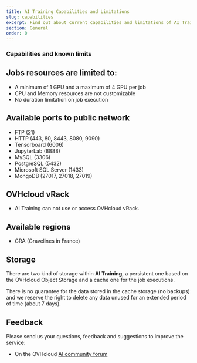 ```yaml
---
title: AI Training Capabilities and Limitations
slug: capabilities
excerpt: Find out about current capabilities and limitations of AI Training powered by $partner_full
section: General
order: 0
---
```

### Capabilities and known limits

## Jobs resources are limited to:

-   A minimum of 1 GPU and a maximum of 4 GPU per job
-   CPU and Memory resources are not customizable
-   No duration limitation on job execution

## Available ports to public network

-   FTP (21)
-   HTTP (443, 80, 8443, 8080, 9090)
-   Tensorboard (6006)
-   JupyterLab (8888)
-   MySQL (3306)
-   PostgreSQL (5432)
-   Microsoft SQL Server (1433)
-   MongoDB (27017, 27018, 27019)

## OVHcloud vRack

-   AI Training can not use or access OVHcloud vRack.

## Available regions

-   GRA (Gravelines in France)

## Storage

There are two kind of storage within **AI Training**, a persistent one
based on the OVHcloud Object Storage and a cache one for the job
executions.

There is no guarantee for the data stored in the cache storage (no
backups) and we reserve the right to delete any data unused for an
extended period of time (about 7 days).

## Feedback

Please send us your questions, feedback and suggestions to improve the
service:

-   On the OVHcloud [AI community
    forum](https://community.ovh.com/c/platform/ai-ml)

